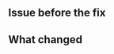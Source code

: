 ## Issue before the fix
<!--
Mandatory
Bulleted list: issue(s) causing this PR to be necessary.
-->

## What changed
<!--
Mandatory
Bulleted list: changes to repo.
-->